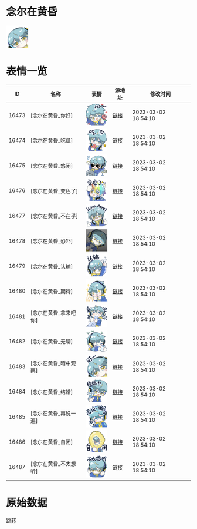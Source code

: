 # 念尔在黄昏

<img src="./cover.png" height="60" alt="cover" />

# 表情一览

|ID|名称|表情|源地址|修改时间|
|----|----|----|----|----|
|16473|[念尔在黄昏_你好]|<img src="./pic/016473_%5B念尔在黄昏_你好%5D.png" height="60" alt="你好"/>|[链接](https://i0.hdslb.com/bfs/garb/49ca8f98e966d06f8823809663d0868f4c1742db.png)|2023-03-02 18:54:10|
|16474|[念尔在黄昏_吃瓜]|<img src="./pic/016474_%5B念尔在黄昏_吃瓜%5D.png" height="60" alt="吃瓜"/>|[链接](https://i0.hdslb.com/bfs/garb/4fa6c50eff3f66c3fa8955a18e0143439245fd4d.png)|2023-03-02 18:54:10|
|16475|[念尔在黄昏_悠闲]|<img src="./pic/016475_%5B念尔在黄昏_悠闲%5D.png" height="60" alt="悠闲"/>|[链接](https://i0.hdslb.com/bfs/garb/e06ea5c031ef55bc12fac352385f67c1b9c283b2.png)|2023-03-02 18:54:10|
|16476|[念尔在黄昏_变色了]|<img src="./pic/016476_%5B念尔在黄昏_变色了%5D.png" height="60" alt="变色了"/>|[链接](https://i0.hdslb.com/bfs/garb/658e0cb8b77a8bda4b33bfdd8cb6569793b1aa35.png)|2023-03-02 18:54:10|
|16477|[念尔在黄昏_不在乎]|<img src="./pic/016477_%5B念尔在黄昏_不在乎%5D.png" height="60" alt="不在乎"/>|[链接](https://i0.hdslb.com/bfs/garb/836a5e6217b3f9425b72ede7a42dfc7dca6f81a3.png)|2023-03-02 18:54:10|
|16478|[念尔在黄昏_恐吓]|<img src="./pic/016478_%5B念尔在黄昏_恐吓%5D.png" height="60" alt="恐吓"/>|[链接](https://i0.hdslb.com/bfs/garb/487f800a3f22cde36b776d50abbc7b8e5b4ea720.png)|2023-03-02 18:54:10|
|16479|[念尔在黄昏_认输]|<img src="./pic/016479_%5B念尔在黄昏_认输%5D.png" height="60" alt="认输"/>|[链接](https://i0.hdslb.com/bfs/garb/2e577d2d3830d92f22d4ee8edeea6295e271f55b.png)|2023-03-02 18:54:10|
|16480|[念尔在黄昏_期待]|<img src="./pic/016480_%5B念尔在黄昏_期待%5D.png" height="60" alt="期待"/>|[链接](https://i0.hdslb.com/bfs/garb/81c548b35772e6a511abad084c5853bfac5a4a86.png)|2023-03-02 18:54:10|
|16481|[念尔在黄昏_拿来吧你]|<img src="./pic/016481_%5B念尔在黄昏_拿来吧你%5D.png" height="60" alt="拿来吧你"/>|[链接](https://i0.hdslb.com/bfs/garb/575ebd0d7b3213a3c28ec46630f813b070a91702.png)|2023-03-02 18:54:10|
|16482|[念尔在黄昏_无聊]|<img src="./pic/016482_%5B念尔在黄昏_无聊%5D.png" height="60" alt="无聊"/>|[链接](https://i0.hdslb.com/bfs/garb/756435a1d8d1364f450f95a6b4d39f5b1b675bd6.png)|2023-03-02 18:54:10|
|16483|[念尔在黄昏_暗中观察]|<img src="./pic/016483_%5B念尔在黄昏_暗中观察%5D.png" height="60" alt="暗中观察"/>|[链接](https://i0.hdslb.com/bfs/garb/863d6c10fbbb38adb8ea666f1fd38aa100d34200.png)|2023-03-02 18:54:10|
|16484|[念尔在黄昏_结婚]|<img src="./pic/016484_%5B念尔在黄昏_结婚%5D.png" height="60" alt="结婚"/>|[链接](https://i0.hdslb.com/bfs/garb/078e79bfcab391844c6108cedf7e2eee327fa88f.png)|2023-03-02 18:54:10|
|16485|[念尔在黄昏_再说一遍]|<img src="./pic/016485_%5B念尔在黄昏_再说一遍%5D.png" height="60" alt="再说一遍"/>|[链接](https://i0.hdslb.com/bfs/garb/b743c7cc21155d7f97205f954b3dae75f7838f09.png)|2023-03-02 18:54:10|
|16486|[念尔在黄昏_自闭]|<img src="./pic/016486_%5B念尔在黄昏_自闭%5D.png" height="60" alt="自闭"/>|[链接](https://i0.hdslb.com/bfs/garb/a291a6bfc06d91f099f71a909e3cec85814f7ced.png)|2023-03-02 18:54:10|
|16487|[念尔在黄昏_不太想听]|<img src="./pic/016487_%5B念尔在黄昏_不太想听%5D.png" height="60" alt="不太想听"/>|[链接](https://i0.hdslb.com/bfs/garb/0d7a85006ff5a9712d01b8b6bb990e1d86e3329b.png)|2023-03-02 18:54:10|

# 原始数据

[跳转](./raw.json)

